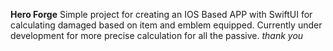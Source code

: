 **Hero Forge**
Simple project for creating an IOS Based APP with SwiftUI for calculating damaged based on item and emblem equipped. 
Currently under development for more precise calculation for all the passive. 
*thank you*
